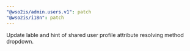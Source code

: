 ```yaml
---
"@wso2is/admin.users.v1": patch
"@wso2is/i18n": patch
---
```


Update lable and hint of shared user profile attribute resolving method dropdown.
